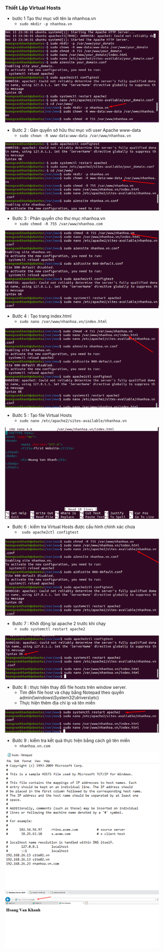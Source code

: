 ### Thiết Lập Virtual Hosts
- bước 1 Tạo thư mục với tên la nhanhoa.vn
    + `sudo mkdir -p nhanhoa.vn`
<img src = "../img/31.png">

- Bước 2 : Gán quyền sở hữu thư mục với user Apache www-data
    + `sudo chown -R www-data:www-data /var/www/nhanhoa.vn`
<img src = "../img/32.png">

- Bước 3 : Phân quyền cho thư mục nhanhoa.vn
    + `sudo chmod -R 755 /var/www/nhanhoa.com`
<img src = "../img/33.png">

- Bước 4 : Tạo trang index.html
    + `sudo nano /var/www/nhanhoa.vn/index.html`
<img src = "../img/24.png">

- Bước 5 : Tạo file Virtual Hosts
    + `sudo nano /etc/apache2/sites-available/nhanhoa.vn`
<img src = "../img/25.png">

- Bước 6 : kiểm tra Virtual Hosts được cấu hình chính xác chưa
    + ` sudo apache2ctl configtest`
<img src = "../img/26.png">

- Bước 7 : Khởi động lại apache 2 trước khi chạy 
    + ` sudo systemctl restart apache2 `
<img src = "../img/27.png">

- Bước 8 : thực hiện thay đổi file hosts trên window server.
    + Tìm đến file host và chạy bằng Notepad theo quyền admin(\windows\System32\drivers\etc)
    + Thực hiện thêm địa chỉ ip và tên miền
<img src = "../img/28.png">


- Bước 9 : kiểm tra kết quả thực hiện bằng cách gõ tên miền 
    + `nhanhoa.vn.com`
<img src = "../img/29.png">

<img src = "../img/30.png">